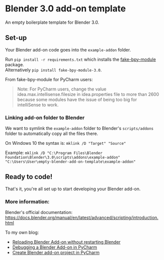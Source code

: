 # Blender 3.0 add-on template
An empty boilerplate template for Blender 3.0.

## Set-up
Your Blender add-on code goes into the `example-addon` folder. 

Run `pip install -r requirements.txt` which installs the [fake-bpy-module](https://github.com/nutti/fake-bpy-module) package. \
Alternatively `pip install fake-bpy-module-3.0`.

From fake-bpy-module for PyCharm users:
> Note: For PyCharm users, change the value idea.max.intellisense.filesize in idea.properties file to more than 2600 because some modules have the issue of being too big for intelliSense to work.

### Linking add-on folder to Blender
We want to symlink the `example-addon` folder to Blender's `scripts/addons` folder to automatically copy all the files there.

On Windows 10 the syntax is:
`mklink /D "Target" "Source"`

Example:
`mklink /D "C:\Program Files\Blender Foundation\Blender\3.0\scripts\addons\example-addon" "C:\Users\User\empty-blender-add-on-template\example-addon"`

## Ready to code!
That's it, you're all set up to start developing your Blender add-on. 

### More information:
Blender's official documentation: https://docs.blender.org/manual/en/latest/advanced/scripting/introduction.html


To my own blog:
* [Reloading Blender Add-on without restarting Blender](https://saaratrix.blogspot.com/2020/01/easily-reloading-blender-addon.html)
* [Debugging a Blender Add-on in PyCharm](https://saaratrix.blogspot.com/2020/03/debugging-blender-add-on-in-pycharm.html)
* [Create Blender add-on project in PyCharm](https://saaratrix.blogspot.com/2020/02/create-blender-add-on-project-with.html)